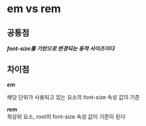 # em vs rem

## 공통점

**_font-size를 기반으로 변경되는 동적 사이즈이다_**

## 차이점

**_em_** <br>

해당 단위가 사용되고 있는 요소의 font-size 속성 값이 기준

**_rem_** <br>
최상위 요소, root의 font-size 속성 값이 기준이 된다
